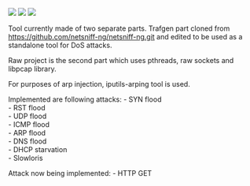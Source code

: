 <img src=https://img.shields.io/travis/rust-lang/rust.svg></img>
<img src=https://img.shields.io/badge/gcc-5.4.0-brightgreen.svg></img>
<img src=https://img.shields.io/badge/qmake-2.01a-brightgreen.svg></img>

Tool currently made of two separate parts. Trafgen part cloned from https://github.com/netsniff-ng/netsniff-ng.git and edited to be used as a standalone tool for DoS attacks. 

Raw project is the second part which uses pthreads, raw sockets and libpcap library.<br /> 

For purposes of arp injection, iputils-arping tool is used.

Implemented are following attacks:	- SYN flood  
									- RST flood  
									- UDP flood  
									- ICMP flood  
									- ARP flood  
									- DNS flood	 
                                    - DHCP starvation  
                                    - Slowloris 

Attack now being implemented:       - HTTP GET





